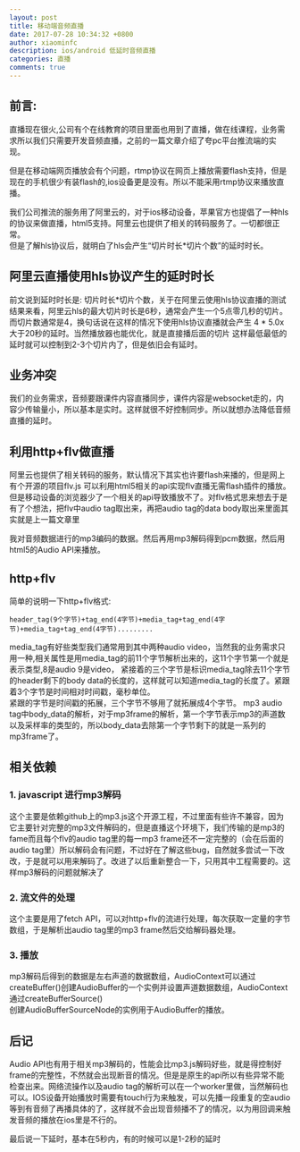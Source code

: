 ```yaml
---
layout: post
title: 移动端音频直播
date: 2017-07-28 10:34:32 +0800
author: xiaominfc
description: ios/android 低延时音频直播
categories: 直播
comments: true
---
```


## 前言:

直播现在很火,公司有个在线教育的项目里面也用到了直播，做在线课程，业务需求所以我们只需要开发音频直播，之前的一篇文章介绍了夸pc平台推流端的实现。
    
但是在移动端网页播放会有个问题，rtmp协议在网页上播放需要flash支持，但是现在的手机很少有装flash的,ios设备更是没有。所以不能采用rtmp协议来播放直播。  

我们公司推流的服务用了阿里云的，对于ios移动设备，苹果官方也提倡了一种hls的协议来做直播，html5支持。阿里云也提供了相关的转码服务了。一切都很正常。  
但是了解hls协议后，就明白了hls会产生“切片时长*切片个数”的延时时长。

## 阿里云直播使用hls协议产生的延时时长
  
前文说到延时时长是: 切片时长*切片个数，关于在阿里云使用hls协议直播的测试结果来看，阿里云hls的最大切片时长是6秒，通常会产生一个5点零几秒的切片。  
而切片数通常是4，换句话说在这样的情况下使用hls协议直播就会产生 4 * 5.0x 大于20秒的延时。当然播放器也能优化，就是直接播后面的切片 这样最低最低的延时就可以控制到2-3个切片内了，但是依旧会有延时。

## 业务冲突

我们的业务需求，音频要跟课件内容直播同步，课件内容是websocket走的，内容少传输量小，所以基本是实时。这样就很不好控制同步。所以就想办法降低音频直播的延时。  

## 利用http+flv做直播

阿里云也提供了相关转码的服务，默认情况下其实也许要flash来播的，但是网上有个开源的项目flv.js 可以利用html5相关的api实现flv直播无需flash插件的播放。  
但是移动设备的浏览器少了一个相关的api导致播放不了。对flv格式思来想去于是有了个想法，把flv中audio tag取出来，再把audio tag的data body取出来里面其实就是上一篇文章里
  
我对音频数据进行的mp3编码的数据。然后再用mp3解码得到pcm数据，然后用html5的Audio API来播放。

## http+flv
简单的说明一下http+flv格式:

~~~
header_tag(9个字节)+tag_end(4字节)+media_tag+tag_end(4字节)+media_tag+tag_end(4字节).........
~~~

media_tag有好些类型我们通常用到其中两种audio video，当然我的业务需求只用一种,相关属性是用media_tag的前11个字节解析出来的，这11个字节第一个就是表示类型,8是audio 9是video，
紧接着的三个字节是标识media_tag除去11个字节的header剩下的body data的长度的，这样就可以知道media_tag的长度了。紧跟着3个字节是时间相对时间戳，毫秒单位。  
紧跟的字节是时间戳的拓展，三个字节不够用了就拓展成4个字节。
  mp3 audio tag中body_data的解析，对于mp3frame的解析，第一个字节表示mp3的声道数以及采样率的类型的，所以body_data去除第一个字节剩下的就是一系列的mp3frame了。

## 相关依赖

### 1. javascript 进行mp3解码

这个主要是依赖github上的mp3.js这个开源工程，不过里面有些许不兼容，因为它主要针对完整的mp3文件解码的，但是直播这个环境下，我们传输的是mp3的fame而且每个flv的audio tag里的每一mp3 frame还不一定完整的（会在后面的audio tag里）所以解码会有问题，不过好在了解这些bug，自然就多尝试一下改改，于是就可以用来解码了。改进了以后重新整合一下，只用其中工程需要的。这样mp3解码的问题就解决了

### 2. 流文件的处理
这个主要是用了fetch API，可以对http+flv的流进行处理，每次获取一定量的字节数组，于是解析出audio tag里的mp3 frame然后交给解码器处理。

### 3. 播放
mp3解码后得到的数据是左右声道的数据数组，AudioContext可以通过createBuffer()创建AudioBuffer的一个实例并设置声道数据数组，AudioContext通过createBufferSource()  
创建AudioBufferSourceNode的实例用于AudioBuffer的播放。

## 后记
Audio API也有用于相关mp3解码的，性能会比mp3.js解码好些，就是得控制好frame的完整性，不然就会出现断音的情况。但是是原生的api所以有些异常不能检查出来。网络流操作以及audio tag的解析可以在一个worker里做，当然解码也可以。IOS设备开始播放时需要有touch行为来触发，可以先播一段重复的空audio等到有音频了再播具体的了，这样就不会出现音频播不了的情况，以为用回调来触发音频的播放在ios里是不行的。

最后说一下延时，基本在5秒内，有的时候可以是1-2秒的延时

